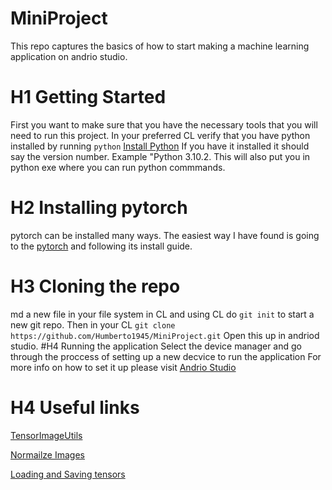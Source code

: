 # MiniProject
This repo captures the basics of how to start making a machine learning application on andrio studio.

# H1 Getting Started
First you want to make sure that you have the necessary tools that you will need to run this project.
In your preferred CL verify that you have python installed by running `python`
[Install Python](https://www.python.org/downloads/)
If you have it installed it should say the version number. Example "Python 3.10.2. This will also put you in python exe where you can run
python commmands.
# H2 Installing pytorch
pytorch can be installed many ways.
The easiest way I have found is going to the [pytorch](https://pytorch.org/) and following its install guide.
# H3 Cloning the repo
md a new file in your file system in CL and using CL do `git init` to start a new git repo.
Then in your CL `git clone https://github.com/Humberto1945/MiniProject.git`
Open this up in andriod studio.
#H4 Running the application
Select the device manager and go through the proccess of setting up a new decvice to run the application
For more info on how to set it up please visit [Andrio Studio](https://developer.android.com/studio/run/managing-avds)
# H4 Useful links
[TensorImageUtils](http://localhost:63342/rcuxkxddwep02ec3n85yxluaf4ax9ogxx6m6h/MiniProject/pytorch_android_torchvision-1.9.0-javadoc.jar/org/pytorch/torchvision/TensorImageUtils.html)
	
[Normailze Images](https://www.geeksforgeeks.org/how-to-normalize-images-in-pytorch/#:~:text=The%20mean%20and%20std%20of%20ImageNet%20are%3A%20mean,and%20use%20them%20to%20normalize%20the%20images.%20Python3)

[Loading and Saving tensors](https://pytorch.org/docs/stable/notes/serialization.html)
